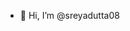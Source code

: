- 👋 Hi, I’m @sreyadutta08

<!---
sreyadutta08/sreyadutta08 is a ✨ special ✨ repository because its `README.md` (this file) appears on your GitHub profile.
You can click the Preview link to take a look at your changes.
--->
